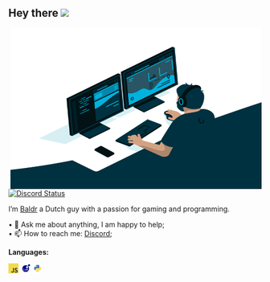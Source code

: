 <h2>Hey there <img src="https://media.giphy.com/media/hvRJCLFzcasrR4ia7z/giphy.gif" width="25px"></h2>
<img align="right" alt="GIF" src="https://github.com/Baldr-Dev/Baldr/blob/main/baldrcode.gif" width="500" height="320" max-width="500" max-height="320" />
<a href="https://discord.gg/PcbyHDZNZE" title=""><img alt="Discord Status" src="https://cdn.discordapp.com/attachments/866462389432352828/866602704025681920/ValixHosting.png" width="25px"></a>


I’m <a href="https://github.com/Baldr-Dev">Baldr</a> a Dutch guy with a passion for gaming and programming.

• 💬 Ask me about anything, I am happy to help;<br>
• 📫 How to reach me: [Discord](https://discord.gg/PcbyHDZNZE);<br>

**Languages:**  

<code><img height="20" src="https://raw.githubusercontent.com/github/explore/80688e429a7d4ef2fca1e82350fe8e3517d3494d/topics/javascript/javascript.png"></code>
<code><img height="20" src="https://raw.githubusercontent.com/github/explore/80688e429a7d4ef2fca1e82350fe8e3517d3494d/topics/lua/lua.png"></code>
<code><img height="20" src="https://raw.githubusercontent.com/github/explore/80688e429a7d4ef2fca1e82350fe8e3517d3494d/topics/python/python.png"></code>

